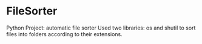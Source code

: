 # FileSorter
Python Project: automatic file sorter 
Used two libraries: os and shutil to sort files into folders according to their extensions.
